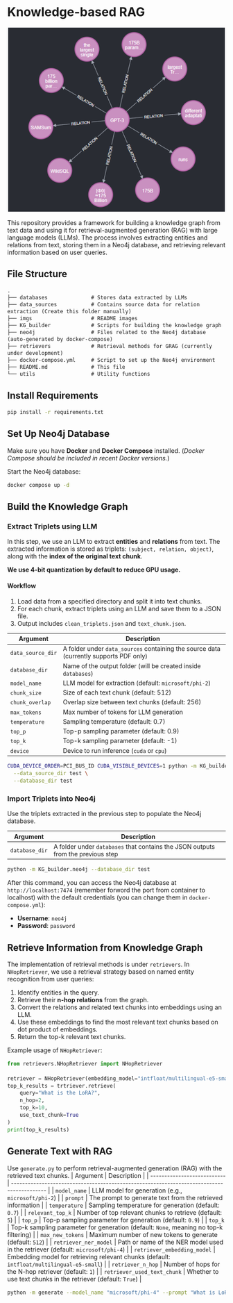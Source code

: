 # Knowledge-based RAG

<p align="center">
  <img src="imgs/example.png" alt="Logo" width="500"/>
</p>

This repository provides a framework for building a knowledge graph from text data and using it for retrieval-augmented generation (RAG) with large language models (LLMs). The process involves extracting entities and relations from text, storing them in a Neo4j database, and retrieving relevant information based on user queries.

## File Structure

```shell
.
├── databases              # Stores data extracted by LLMs
├── data_sources           # Contains source data for relation extraction (Create this folder manually)
├── imgs                   # README images
├── KG_builder             # Scripts for building the knowledge graph
├── neo4j                  # Files related to the Neo4j database (auto-generated by docker-compose)
├── retrievers             # Retrieval methods for GRAG (currently under development)
├── docker-compose.yml     # Script to set up the Neo4j environment
├── README.md              # This file
└── utils                  # Utility functions
```

## Install Requirements

```bash
pip install -r requirements.txt
```

## Set Up Neo4j Database

Make sure you have **Docker** and **Docker Compose** installed.
(*Docker Compose should be included in recent Docker versions.*)

Start the Neo4j database:

```bash
docker compose up -d
```

## Build the Knowledge Graph

### Extract Triplets using LLM

In this step, we use an LLM to extract **entities** and **relations** from text.
The extracted information is stored as triplets: `(subject, relation, object)`, along with the **index of the original text chunk**.

**We use 4-bit quantization by default to reduce GPU usage.**

#### Workflow

1. Load data from a specified directory and split it into text chunks.
2. For each chunk, extract triplets using an LLM and save them to a JSON file.
3. Output includes `clean_triplets.json` and `text_chunk.json`.

| Argument          | Description                                                                            |
| ----------------- | -------------------------------------------------------------------------------------- |
| `data_source_dir` | A folder under `data_sources` containing the source data (currently supports PDF only) |
| `database_dir`    | Name of the output folder (will be created inside `databases`)                         |
| `model_name`      | LLM model for extraction (default: `microsoft/phi-2`)                                  |
| `chunk_size`      | Size of each text chunk (default: 512)                                                 |
| `chunk_overlap`   | Overlap size between text chunks (default: 256)                                        |
| `max_tokens`      | Max number of tokens for LLM generation                                                |
| `temperature`     | Sampling temperature (default: 0.7)                                                    |
| `top_p`           | Top-p sampling parameter (default: 0.9)                                                |
| `top_k`           | Top-k sampling parameter (default: -1)                                                 |
| `device`          | Device to run inference (`cuda` or `cpu`)                                              |

```bash
CUDA_DEVICE_ORDER=PCI_BUS_ID CUDA_VISIBLE_DEVICES=1 python -m KG_builder.LLM \
  --data_source_dir test \
  --database_dir test
```


### Import Triplets into Neo4j

Use the triplets extracted in the previous step to populate the Neo4j database.

| Argument       | Description                                                                      |
| -------------- | -------------------------------------------------------------------------------- |
| `database_dir` | A folder under `databases` that contains the JSON outputs from the previous step |

```bash
python -m KG_builder.neo4j --database_dir test
```

After this command, you can access the Neo4j database at `http://localhost:7474` (remember forword the port from container to localhost) with the default credentials (you can change them in `docker-compose.yml`):
- **Username**: `neo4j`
- **Password**: `password`

## Retrieve Information from Knowledge Graph

The implementation of retrieval methods is under `retrievers`.
In `NHopRetriever`, we use a retrieval strategy based on named entity recognition from user queries:
1. Identify entities in the query.
2. Retrieve their **n-hop relations** from the graph.
3. Convert the relations and related text chunks into embeddings using an LLM.
4. Use these embeddings to find the most relevant text chunks based on dot product of embeddings.
5. Return the top-k relevant text chunks.

Example usage of `NHopRetriever`:

```python
from retrievers.NHopRetriever import NHopRetriever

retriever = NHopRetriever(embedding_model="intfloat/multilingual-e5-small", NER_model="microsoft/phi-4")
top_k_results = trtriever.retrieve(
    query="What is the LoRA?",
    n_hop=2,
    top_k=10,
    use_text_chunk=True
)
print(top_k_results)
```

## Generate Text with RAG

Use `generate.py` to perform retrieval-augmented generation (RAG) with the retrieved text chunks.
| Argument                    | Description                                                                                |
| --------------------------- | ------------------------------------------------------------------------------------------ |
| `model_name`                | LLM model for generation (e.g., `microsoft/phi-2`)                                         |
| `prompt`                    | The prompt to generate text from the retrieved information                                 |
| `temperature`               | Sampling temperature for generation (default: `0.7`)                                       |
| `relevant_top_k`            | Number of top relevant chunks to retrieve (default: `5`)                                   |
| `top_p`                     | Top-p sampling parameter for generation (default: `0.9`)                                   |
| `top_k`                     | Top-k sampling parameter for generation (default: `None`, meaning no top-k filtering)      |
| `max_new_tokens`            | Maximum number of new tokens to generate (default: `512`)                                  |
| `retriever_ner_model`       | Path or name of the NER model used in the retriever (default: `microsoft/phi-4`)           |
| `retriever_embedding_model` | Embedding model for retrieving relevant chunks (default: `intfloat/multilingual-e5-small`) |
| `retriever_n_hop`           | Number of hops for the N-hop retriever (default: `1`)                                      |
| `retriever_used_text_chunk` | Whether to use text chunks in the retriever (default: `True`)                              |


```bash
python -m generate --model_name "microsoft/phi-4" --prompt "What is LoRA?"
```